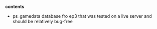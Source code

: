**contents**

* ps_gamedata database fro ep3 that was tested on a live server and should be relatively bug-free
